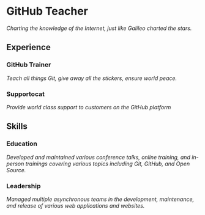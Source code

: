 # GitHub Teacher

_Charting the knowledge of the Internet, just like Galileo charted the stars._

## Experience

### GitHub Trainer

_Teach all things *Git*, give away all the stickers, ensure world peace._

<!--
  Note here: Learners -- yup, you found the error!
  Course maintainers -- leave the italics with * instead of _ for the error case.
-->

### Supportocat

_Provide world class support to customers on the GitHub platform_

## Skills

### Education

_Developed and maintained various conference talks, online training, and in-person trainings covering various topics including Git, GitHub, and Open Source._

### Leadership

_Managed multiple _asynchronous teams_ in the development, maintenance, and release of various web applications and websites._
